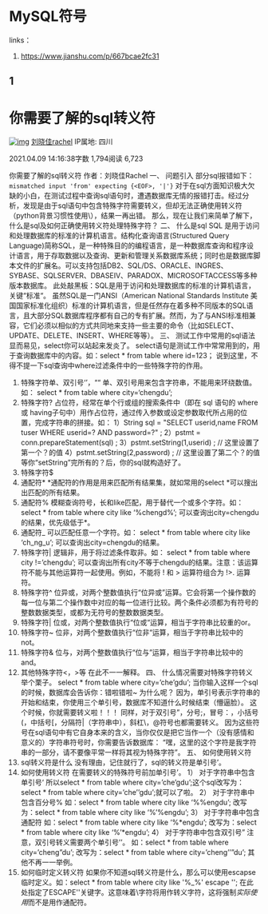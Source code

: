 # MySQL符号

links：

1. <https://www.jianshu.com/p/667bcae2fc31>



## 1

# 你需要了解的sql转义符

[![img](https://upload.jianshu.io/users/upload_avatars/6993402/e85bac2a-d845-4634-8b72-506c3a77401f.jpg?imageMogr2/auto-orient/strip|imageView2/1/w/96/h/96/format/webp)](https://www.jianshu.com/u/da3042538b38) [刘晓佳rachel](https://www.jianshu.com/u/da3042538b38) IP属地: 四川

2021.04.09 14:16:38字数 1,794阅读 6,723

你需要了解的sql转义符
作者：刘晓佳Rachel
一、 问题引入
部分sql报错如下：`mismatched input 'from' expecting {<EOF>, '|'}`
对于在sql方面知识极大欠缺的小白，在测试过程中查询sql语句时，遭遇数据库无情的报错打击。经过分析，发现是由于sql语句中包含特殊字符需要转义，但却无法正确使用转义符（python背景习惯性使用\），结果一再出错。
那么，现在让我们来简单了解下，什么是sql及如何正确使用转义符处理特殊字符？
二、 什么是sql
SQL 是用于访问和处理数据库的标准的计算机语言。结构化查询语言(Structured Query Language)简称SQL，是一种特殊目的的编程语言，是一种数据库查询和程序设计语言，用于存取数据以及查询、更新和管理关系数据库系统；同时也是数据库脚本文件的扩展名。可以支持包括DB2、SQL/DS、ORACLE、INGRES、SYBASE、SQLSERVER、DBASEⅣ、PARADOX、MICROSOFTACCESS等多种版本数据库。
此处敲黑板：SQL是用于访问和处理数据库的标准的计算机语言，关键“标准“。
虽然SQL是一门ANSI（American National Standards Institute 美国国家标准化组织）标准的计算机语言，但是任然存在着多种不同版本的SQL语言，且大部分SQL数据库程序都有自己的专有扩展。然而，为了与ANSI标准相兼容，它们必须以相似的方式共同地来支持一些主要的命令（比如SELECT、UPDATE、DELETE、INSERT、WHERE等等）。
三、 测试工作中常用的sql语法
显而易见，select你可以站起来发炎了。
select语句是测试工作中常常用到的，用于查询数据库中的内容。如：select * from table where id=123；
说到这里，不得不提一下sql查询中where过滤条件中的一些特殊字符的作用。

1. 特殊字符单、双引号‘’，““
   单、双引号用来包含字符串，不能用来环绕数值。如：
   select * from table where city=‘chengdu’;
2. 特殊字符?
   占位符，经常在单个行或组的搜索条件中（即在 sql 语句的 where 或 having子句中）用作占位符，通过传入参数或设定参数取代所占用的位置，完成字符串的拼接。如：
   1）String sql = "SELECT userid,name FROM tuser WHERE userid=? AND password=?" ;
   2）pstmt = conn.prepareStatement(sql) ;
   3）pstmt.setString(1,userid) ; // 这里设置了第一个？的值
   4）pstmt.setString(2,password) ; // 这里设置了第二个？的值 等你“setString”完所有的？后，你的sql就构造好了。
3. 特殊字符$
4. 通配符*
   *通配符的作用是用来匹配所有结果集，就如常用的select *可以搜出出匹配的所有结果。
5. 通配符%
   模糊查询符号，长和like匹配，用于替代一个或多个字符。如：
   select * from table where city like ‘%chengd%’;
   可以查询出city=chengdu的结果，优先级低于*。
6. 通配符_
   可以匹配任意一个字符。如：
   select * from table where city like ‘ch_ng_u’;
   可以查询出city=chengdu的结果。
7. 特殊字符|
   逻辑非，用于将过滤条件取非。如：
   select * from table where city !=’chengdu’;
   可以查询出所有city不等于chengdu的结果。注意：该运算符不能与其他运算符一起使用。例如，不能将 ! 和 > 运算符组合为 !>. 运算符。
8. 特殊字符^
   位异或，对两个整数值执行“位异或”运算。它会将第一个操作数的每一位与第二个操作数中对应的每一位进行比较。两个条件必须都为有符号的整数数据类型，或都为无符号的整数数据类型。
9. 特殊字符|
   位或，对两个整数值执行“位或“运算，相当于字符串比较重的or。
10. 特殊字符~
    位非，对两个整数值执行“位非“运算，相当于字符串比较中的not。
11. 特殊字符&
    位与，对两个整数值执行“位与”运算，相当于字符串比较中的and。
12. 其他特殊字符<，>等
    在此不一一解释。
    四、 什么情况需要对特殊字符转义
    举个栗子。
    select * from table where city=’che’gdu’;
    当你输入这样一个sql的时候，数据库会告诉你：错啦错啦~
    为什么呢？
    因为，单引号表示字符串的开始和结束，你使用三个单引号，数据库不知道什么时候结束（懵逼脸）。
    这个时候，你就需要转义啦！！！
    同样，对于双引号”，分号;，冒号：，小括号(，中括号[，分隔符|（字符串中），斜杠\，@符号也都需要转义。
    因为这些符号在sql语句中有它自身本来的含义，当你仅仅是把它当作一个（没有感情和意义的）字符串符号时，你需要告诉数据库： “嘿，这里的这个字符是我字符串的一部分，请不要像平常一样将其视为特殊字符”。
    五、 如何使用转义符
13. sql转义符是什么
    没有理由，记住就行了，sql的转义符是单引号’。
14. 如何使用转义符
    在需要转义的特殊符号前加单引号’。
    1） 对于字符串中包含单引号‘
    所以select * from table where city=’che’gdu’;这个sql改写为：select * from table where city=’che’’gdu’;就可以了啦。
    2） 对于字符串中包含百分号%
    如：select * from table where city like ‘%%engdu’;
    改写为：select * from table where city like ‘%’%engdu’;
    3） 对于字符串中包含通配符
    如：select * from table where city like ‘%*engdu’;
    改写为：select \* from table where city like ‘%’*engdu’;
    4） 对于字符串中包含双引号”
    注意，双引号转义需要两个单引号’’。
    如：select * from table where city=’cheng”du’;
    改写为：select * from table where city=’cheng’’”du’;
    其他不再一一举例。
15. 如何临时定义转义符
    如果你不知道sql转义符是什么，那么可以使用escapse临时定义。如：select * from table where city like '%_%' escape '';
    在此处指定了ESCAPE''关键字。这意味着\字符将用作转义字符，这将强制*实际使用*而不是用作通配符。